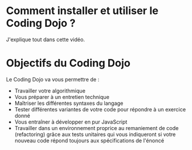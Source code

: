 # Comment installer et utiliser le Coding Dojo ?

J'explique tout dans cette vidéo.

# Objectifs du Coding Dojo

Le Coding Dojo va vous permettre de :

- Travailler votre algorithmique
- Vous préparer à un entretien technique
- Maîtriser les différentes syntaxes du langage
- Tester différentes variantes de votre code pour répondre à un exercice donné
- Vous entraîner à développer en pur JavaScript
- Travailler dans un environnement proprice au remaniement de code (refactoring) grâce aux tests unitaires qui vous indiqueront si votre nouveau code répond toujours aux spécifications de l'énoncé
